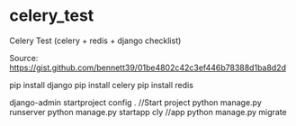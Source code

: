# celery_test
Celery Test (celery + redis + django checklist)

Source: https://gist.github.com/bennett39/01be4802c42c3ef446b78388d1ba8d2d

pip install django
pip install celery
pip install redis

django-admin startproject config . //Start project
python manage.py runserver
python manage.py startapp cly //app
python manage.py migrate
